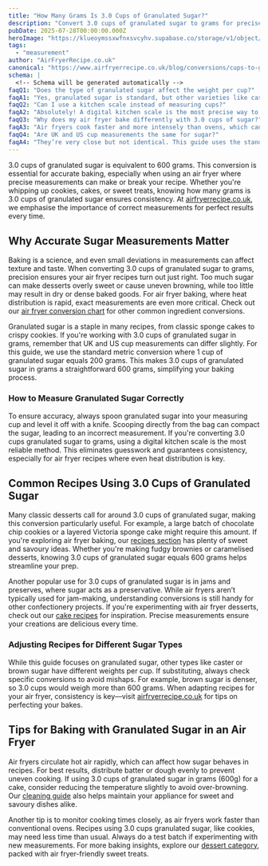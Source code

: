 ```yaml
---
title: "How Many Grams Is 3.0 Cups of Granulated Sugar?"
description: "Convert 3.0 cups of granulated sugar to grams for precise baking with this easy guide. Perfect for air fryer recipes!"
pubDate: 2025-07-28T00:00:00.000Z
heroImage: "https://klueoymssxwfnxsvcyhv.supabase.co/storage/v1/object/public/Shmucket/how-many-grams-is-3-cups-granulated-sugar.webp"
tags:
  - "measurement"
author: "AirFryerRecipe.co.uk"
canonical: "https://www.airfryerrecipe.co.uk/blog/conversions/cups-to-grams/how-many-grams-is-3-cups-granulated-sugar"
schema: |
  <!-- Schema will be generated automatically -->
faqQ1: "Does the type of granulated sugar affect the weight per cup?"
faqA1: "Yes, granulated sugar is standard, but other varieties like caster or brown sugar have different densities. Always check specific conversions if substituting to ensure accuracy in your air fryer recipes."
faqQ2: "Can I use a kitchen scale instead of measuring cups?"
faqA2: "Absolutely! A digital kitchen scale is the most precise way to measure 3.0 cups of granulated sugar in grams (600g). It eliminates packing inconsistencies and ensures perfect results for air fryer baking."
faqQ3: "Why does my air fryer bake differently with 3.0 cups of sugar?"
faqA3: "Air fryers cook faster and more intensely than ovens, which can cause sugar-heavy recipes to brown quicker. Adjust temperatures slightly and check progress earlier than usual for best results."
faqQ4: "Are UK and US cup measurements the same for sugar?"
faqA4: "They’re very close but not identical. This guide uses the standard metric conversion (1 cup = 200g), but always verify if following a recipe from a different country to avoid discrepancies."
---
```

<p>3.0 cups of granulated sugar is equivalent to 600 grams. This conversion is essential for accurate baking, especially when using an air fryer where precise measurements can make or break your recipe. Whether you're whipping up cookies, cakes, or sweet treats, knowing how many grams is 3.0 cups of granulated sugar ensures consistency. At <a href=https://www.airfryerrecipe.co.uk>airfryerrecipe.co.uk</a>, we emphasise the importance of correct measurements for perfect results every time.</p>  

<h2>Why Accurate Sugar Measurements Matter</h2>  
<p>Baking is a science, and even small deviations in measurements can affect texture and taste. When converting 3.0 cups of granulated sugar to grams, precision ensures your air fryer recipes turn out just right. Too much sugar can make desserts overly sweet or cause uneven browning, while too little may result in dry or dense baked goods. For air fryer baking, where heat distribution is rapid, exact measurements are even more critical. Check out our <a href=https://www.airfryerrecipe.co.uk/air-fryer-conversion-chart>air fryer conversion chart</a> for other common ingredient conversions.</p>  

<p>Granulated sugar is a staple in many recipes, from classic sponge cakes to crispy cookies. If you're working with 3.0 cups of granulated sugar in grams, remember that UK and US cup measurements can differ slightly. For this guide, we use the standard metric conversion where 1 cup of granulated sugar equals 200 grams. This makes 3.0 cups of granulated sugar in grams a straightforward 600 grams, simplifying your baking process.</p>  

<h3>How to Measure Granulated Sugar Correctly</h3>  
<p>To ensure accuracy, always spoon granulated sugar into your measuring cup and level it off with a knife. Scooping directly from the bag can compact the sugar, leading to an incorrect measurement. If you're converting 3.0 cups granulated sugar to grams, using a digital kitchen scale is the most reliable method. This eliminates guesswork and guarantees consistency, especially for air fryer recipes where even heat distribution is key.</p>  

<h2>Common Recipes Using 3.0 Cups of Granulated Sugar</h2>  
<p>Many classic desserts call for around 3.0 cups of granulated sugar, making this conversion particularly useful. For example, a large batch of chocolate chip cookies or a layered Victoria sponge cake might require this amount. If you're exploring air fryer baking, our <a href=https://www.airfryerrecipe.co.uk/recipes>recipes section</a> has plenty of sweet and savoury ideas. Whether you're making fudgy brownies or caramelised desserts, knowing 3.0 cups of granulated sugar equals 600 grams helps streamline your prep.</p>  

<p>Another popular use for 3.0 cups of granulated sugar is in jams and preserves, where sugar acts as a preservative. While air fryers aren’t typically used for jam-making, understanding conversions is still handy for other confectionery projects. If you're experimenting with air fryer desserts, check out our <a href=https://www.airfryerrecipe.co.uk/recipe-category/cakes>cake recipes</a> for inspiration. Precise measurements ensure your creations are delicious every time.</p>  

<h3>Adjusting Recipes for Different Sugar Types</h3>  
<p>While this guide focuses on granulated sugar, other types like caster or brown sugar have different weights per cup. If substituting, always check specific conversions to avoid mishaps. For example, brown sugar is denser, so 3.0 cups would weigh more than 600 grams. When adapting recipes for your air fryer, consistency is key—visit <a href=https://www.airfryerrecipe.co.uk>airfryerrecipe.co.uk</a> for tips on perfecting your bakes.</p>  

<h2>Tips for Baking with Granulated Sugar in an Air Fryer</h2>  
<p>Air fryers circulate hot air rapidly, which can affect how sugar behaves in recipes. For best results, distribute batter or dough evenly to prevent uneven cooking. If using 3.0 cups of granulated sugar in grams (600g) for a cake, consider reducing the temperature slightly to avoid over-browning. Our <a href=https://www.airfryerrecipe.co.uk/air-fryer-cleaner>cleaning guide</a> also helps maintain your appliance for sweet and savoury dishes alike.</p>  

<p>Another tip is to monitor cooking times closely, as air fryers work faster than conventional ovens. Recipes using 3.0 cups granulated sugar, like cookies, may need less time than usual. Always do a test batch if experimenting with new measurements. For more baking insights, explore our <a href=https://www.airfryerrecipe.co.uk/recipe-category/dessert>dessert category</a>, packed with air fryer-friendly sweet treats.</p>

